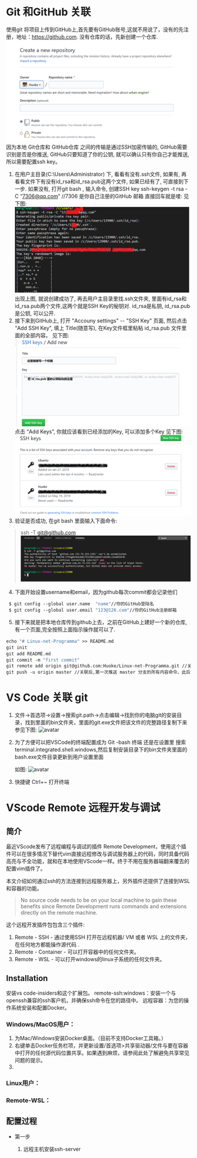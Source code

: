 # Git 和GitHub 关联
使用git 将项目上传到GitHub上,首先要有GitHub账号,这就不用说了，没有的先注册，地址：https://github.com. 
没有仓库的话，先新创建一个仓库.
![avatar](https://github.com/Huoke/Linux-net-Programma/blob/master/gitLinkGitHub04.png)
因为本地 Git仓库和 GitHub仓库 之间的传输是通过SSH加密传输的, GitHub需要识别是否是你推送, GitHub只要知道了你的公钥, 就可以确认只有你自己才能推送, 所以需要配置ssh key。
1. 在用户主目录(C:\Users\Administrator) 下, 看看有没有.ssh文件, 如果有, 再看看文件下有没有id_rsa和id_rsa.pub这两个文件, 如果已经有了, 可直接到下一步.
如果没有, 打开git bash , 输入命令, 创建SSH key
ssh-keygen -t rsa -C “7306@qq.com” //7306 是你自己注册的GitHub 邮箱
直接回车就是喽:
见下图:
![avatar](https://github.com/Huoke/Linux-net-Programma/blob/master/gitLinkGitHub05.png)
出现上图, 就说创建成功了, 再去用户主目录里找.ssh文件夹, 里面有id_rsa和id_rsa.pub两个文件,这两个就是SSH Key的秘钥对.
id_rsa是私钥, id_rsa.pub是公钥, 可以公开.
2. 接下来到GitHub上, 打开 "Accouny settings" -- "SSH Key" 页面, 然后点击 “Add SSH Key”, 填上 Title(随意写),
在Key文件框里粘粘 id_rsa.pub 文件里面的全部内容。
见下图:
![avatar](https://github.com/Huoke/Linux-net-Programma/blob/master/gitLinkGitHub02.png)
点击 “Add Keys”, 你就应该看到已经添加的Key, 可以添加多个Key
见下图:
![avatar](https://github.com/Huoke/Linux-net-Programma/blob/master/gitLinkGitHub01.png)
3. 验证是否成功, 在git bash 里面输入下面命令:
 > ssh -T git@github.com 
 ![avatar](https://github.com/Huoke/Linux-net-Programma/blob/master/gitLinkGitHub03.png)
4. 下面开始设置username和email，因为github每次commit都会记录他们
```vb
 $ git config --global user.name  "name"//你的GitHub登陆名
 $ git config --global user.email "123@126.com"//你的GitHub注册邮箱   
```
5. 接下来就是把本地仓库传到github上去，之前在GitHub上建好一个新的仓库,有一个页面,完全按照上面指示操作就可以了.
 ```vb
 echo "# Linux-net-Programma" >> README.md
 git init
 git add README.md
 git commit -m "first commit"
 git remote add origin git@github.com:Huoke/Linux-net-Programma.git //关联一个远程库命令, git@github.com:Huoke/Linux-net-Programma.git这个是自己远程库
 git push -u origin master //关联后,第一次推送 master 分支的所有内容命令，此后，每次本地提交后，就可以使用命令git push origin master推送最新修改
```
# VS Code 关联 git
1. 文件->首选项->设置->搜索git.path->点击编辑->找到你的电脑git的安装目录，找到里面的bin文件夹，里面的git.exe文件把该文件的完整路径复制下来
   参见下图:
   ![avatar]()
2. 为了方便可以把VSCode的终端配置成为 Git -bash 终端
   还是在设置里 搜索 terminal.integrated.shell.windows,然后复制安装目录下的bin文件夹里面的bash.exe文件目录更新到用户设置里面
   
   如图:
   ![avatar]()
3. 快捷键 Ctrl+~ 打开终端

# VScode Remote 远程开发与调试
## 简介
最近VScode发布了远程编程与调试的插件 Remote Development，使用这个插件可以在很多情况下替代vim直接远程修改与调试服务器上的代码，同时具备代码高亮与不全功能，就和在本地使用VScode一样。终于不用在服务器端翻来覆去的配置vim插件了。

本文介绍如何通过ssh的方法连接到远程服务器上，另外插件还提供了连接到WSL和容器的功能。
>No source code needs to be on your local machine to gain these benefits since Remote Development runs commands and extensions directly on the remote machine.

这个远程开发插件包包含三个插件:
1. Remote - SSH -  通过使用SSH 打开在远程机器/ VM 或者 WSL 上的文件夹，在任何地方都能操作源代码 .
2. Remote - Container - 可以打开容器中的任何文件夹。
3. Remote - WSL - 可以打开windows的linux子系统的任何文件夹。

## Installation
安装vs code-insiders和这个扩展包。 
remote-ssh:windows：安装一个与openssh兼容的ssh客户机，并确保ssh命令在您的路径中。
远程容器：为您的操作系统安装和配置Docker。 
### Windows/MacOS用户： 
1. 为Mac/Windows安装Docker桌面。（目前不支持Docker工具箱。） 
2. 右键单击Docker任务栏项，并更新设置/首选项>共享驱动器/文件与要在容器中打开的任何源代码位置共享。如果遇到麻烦，请参阅此处了解避免共享常见问题的提示。
3. 
### Linux用户：
### Remote-WSL：
## 配置过程
- 第一步
  
  1. 远程主机安装ssh-server